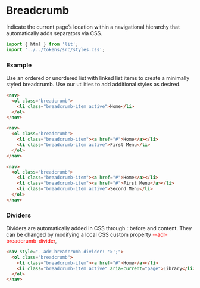 # Breadcrumb

Indicate the current page’s location within a navigational hierarchy that automatically adds separators via CSS.

```js script
import { html } from 'lit';
import '../../tokens/src/styles.css';
```

### Example

Use an ordered or unordered list with linked list items to create a minimally styled breadcrumb. Use our utilities to add additional styles as desired.

```html preview-story
<nav>
  <ol class="breadcrumb">
    <li class="breadcrumb-item active">Home</li>
  </ol>
</nav>

<nav>
  <ol class="breadcrumb">
    <li class="breadcrumb-item"><a href="#">Home</a></li>
    <li class="breadcrumb-item active">First Menu</li>
  </ol>
</nav>

<nav>
  <ol class="breadcrumb">
    <li class="breadcrumb-item"><a href="#">Home</a></li>
    <li class="breadcrumb-item"><a href="#">First Menu</a></li>
    <li class="breadcrumb-item active">Second Menu</li>
  </ol>
</nav>
```

### Dividers

Dividers are automatically added in CSS through ::before and content. They can be changed by modifying a local CSS custom property <span style="color:red">--adr-breadcrumb-divider</span>,

```html preview-story
<nav style="--adr-breadcrumb-divider: '>';">
  <ol class="breadcrumb">
    <li class="breadcrumb-item"><a href="#">Home</a></li>
    <li class="breadcrumb-item active" aria-current="page">Library</li>
  </ol>
</nav>
```
